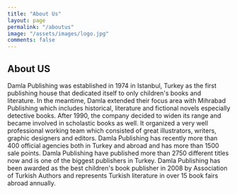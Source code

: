 ```yaml
---
title: "About Us"
layout: page
permalink: "/aboutus"
image: "/assets/images/logo.jpg"
comments: false
---
```


## About US

Damla Publishing was established in 1974 in Istanbul, Turkey as the first publishing house that dedicated itself to only children's books and literature. In the meantime, Damla extended their focus area with Mihrabad Publishing which includes historical, literature and fictional novels especially detective books. After 1990, the company decided to widen its range and became involved in scholastic books as well. It organized a very well professional working team which consisted of great illustrators, writers, graphic designers and editors. Damla Publishing has recently more than 400 official agencies both in Turkey and abroad and has more than 1500 sale points. Damla Publishing have published more than 2750 different titles now and is one of the biggest publishers in Turkey. Damla Publishing has been awarded as the best children's book publisher in 2008 by Association of Turkish Authors and represents Turkish literature in over 15 book fairs abroad annually.